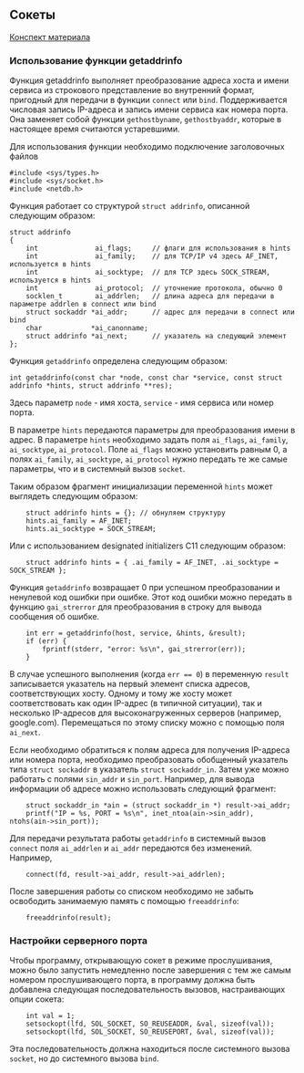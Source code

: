 ## Сокеты

[Конспект материала](sem-socket.pdf)

### Использование функции getaddrinfo

Функция getaddrinfo выполняет преобразование адреса хоста и имени сервиса из строкового представление во внутренний
формат, пригодный для передачи в функции `connect` или `bind`. Поддерживается числовая запись IP-адреса и запись
имени сервиса как номера порта.
Она заменяет собой функции `gethostbyname`, `gethostbyaddr`, которые в настоящее время считаются устаревшими.

Для использования функции необходимо подключение заголовочных файлов
```
#include <sys/types.h>
#include <sys/socket.h>
#include <netdb.h>
```

Функция работает со структурой `struct addrinfo`, описанной следующим образом:

```
struct addrinfo
{
    int              ai_flags;     // флаги для использования в hints
    int              ai_family;    // для TCP/IP v4 здесь AF_INET, используется в hints
    int              ai_socktype;  // для TCP здесь SOCK_STREAM, используется в hints
    int              ai_protocol;  // уточнение протокола, обычно 0
    socklen_t        ai_addrlen;   // длина адреса для передачи в параметре addrlen в connect или bind
    struct sockaddr *ai_addr;      // адрес для передачи в connect или bind
    char            *ai_canonname;
    struct addrinfo *ai_next;      // указатель на следующий элемент
};
```

Функция `getaddrinfo` определена следующим образом:

```
int getaddrinfo(const char *node, const char *service, const struct addrinfo *hints, struct addrinfo **res);
```

Здесь параметр `node` - имя хоста, `service` - имя сервиса или номер порта.

В параметре `hints` передаются параметры для преобразования имени в адрес. В параметре `hints` необходимо задать
поля `ai_flags`, `ai_family`, `ai_socktype`, `ai_protocol`. Поле `ai_flags` можно установить равным 0,
а полях `ai_family`, `ai_socktype`, `ai_protocol` нужно передать те же самые параметры, что и в системный вызов `socket`.

Таким образом фрагмент инициализации переменной `hints` может выглядеть следующим образом:
```
    struct addrinfo hints = {}; // обнуляем структуру
    hints.ai_family = AF_INET;
    hints.ai_socktype = SOCK_STREAM;
```

Или с использованием designated initializers C11 следующим образом:
```
    struct addrinfo hints = { .ai_family = AF_INET, .ai_socktype = SOCK_STREAM };
```

Функция `getaddrinfo` возвращает 0 при успешном преобразовании и ненулевой код ошибки при ошибке.
Этот код ошибки можно передать в функцию `gai_strerror` для преобразования в строку для вывода сообщения об ошибке.

```
    int err = getaddrinfo(host, service, &hints, &result);
    if (err) {
        fprintf(stderr, "error: %s\n", gai_strerror(err));
    }
```

В случае успешного выполнения (когда `err == 0`) в переменную `result` записывается указатель на первый элемент
списка адресов, соответствующих хосту. Одному и тому же хосту может соответствовать как один IP-адрес (в типичной
ситуации), так и несколько IP-адресов для высоконагруженных серверов (например, google.com).
Перемещаться по этому списку можно с помощью поля `ai_next`.

Если необходимо обратиться к полям адреса для получения IP-адреса или номера порта, необходимо
преобразовать обобщенный указатель типа `struct sockaddr` в указатель `struct sockaddr_in`.
Затем уже можно работать с полями `sin_addr` и `sin_port`. Например, для вывода информации об адресе можно
использовать следующий фрагмент:

```
    struct sockaddr_in *ain = (struct sockaddr_in *) result->ai_addr;
    printf("IP = %s, PORT = %s\n", inet_ntoa(ain->sin_addr), ntohs(ain->sin_port));
```

Для передачи результата работы `getaddrinfo` в системный вызов `connect` поля `ai_addrlen` и `ai_addr`
передаются без изменений. Например,

```
    connect(fd, result->ai_addr, result->ai_addrlen);
```

После завершения работы со списком необходимо не забыть освободить занимаемую память
с помощью `freeaddrinfo`:

```
    freeaddrinfo(result);
```

### Настройки серверного порта

Чтобы программу, открывающую сокет в режиме прослушивания, можно было запустить немедленно после завершения
с тем же самым номером прослушивающего порта, в программу должна быть добавлена следующая последовательность
вызовов, настраивающих опции сокета:

```
    int val = 1;
    setsockopt(lfd, SOL_SOCKET, SO_REUSEADDR, &val, sizeof(val));
    setsockopt(lfd, SOL_SOCKET, SO_REUSEPORT, &val, sizeof(val));
```

Эта последовательность должна находиться после системного вызова `socket`, но до системного вызова `bind`.
